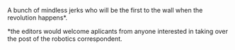 A bunch of mindless jerks who will be the first to the wall when the revolution happens*.

*the editors would welcome aplicants from anyone interested in taking over the post of the robotics correspondent.
